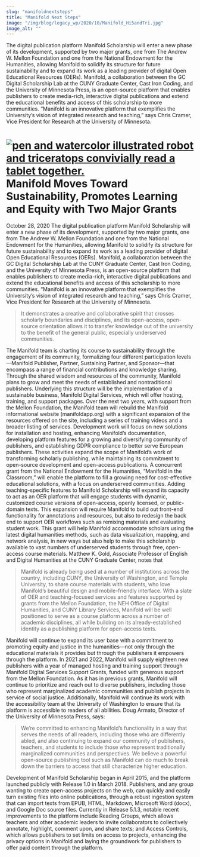 ```yaml
---
slug: "manifoldnextsteps"
title: "Manifold Next Steps"
image: "/img/blog/legacy_wp/2020/10/Manifold_Hi5andTri.jpg"
image_alt: ""
---
```


The digital publication platform Manifold Scholarship will enter a new phase of its development, supported by two major grants, one from The Andrew W. Mellon Foundation and one from the National Endowment for the Humanities, allowing Manifold to solidify its structure for future sustainability and to expand its work as a leading provider of digital Open Educational Resources (OERs). Manifold, a collaboration between the GC Digital Scholarship Lab at the CUNY Graduate Center, Cast Iron Coding, and the University of Minnesota Press, is an open-source platform that enables publishers to create media-rich, interactive digital publications and extend the educational benefits and access of this scholarship to more communities. “Manifold is an innovative platform that exemplifies the University’s vision of integrated research and teaching,” says Chris Cramer, Vice President for Research at the University of Minnesota.

<!--truncate-->

# [![pen and watercolor illustrated robot and triceratops convivially read a tablet together.](/img/blog/legacy_wp/2020/10/Manifold_Hi5andTri.jpg)](/img/blog/legacy_wp/2020/10/Manifold_Hi5andTri.jpg)Manifold Moves Toward Sustainability, Promotes Learning and Equity with Two Major Grants
October 28, 2020 The digital publication platform Manifold Scholarship will enter a new phase of its development, supported by two major grants, one from The Andrew W. Mellon Foundation and one from the National Endowment for the Humanities, allowing Manifold to solidify its structure for future sustainability and to expand its work as a leading provider of digital Open Educational Resources (OERs). Manifold, a collaboration between the GC Digital Scholarship Lab at the CUNY Graduate Center, Cast Iron Coding, and the University of Minnesota Press, is an open-source platform that enables publishers to create media-rich, interactive digital publications and extend the educational benefits and access of this scholarship to more communities. “Manifold is an innovative platform that exemplifies the University’s vision of integrated research and teaching,” says Chris Cramer, Vice President for Research at the University of Minnesota.

> It demonstrates a creative and collaborative spirit that crosses scholarly boundaries and disciplines, and its open-access, open-source orientation allows it to transfer knowledge out of the university to the benefit of the general public, especially underserved communities.

The Manifold team is charting its course to sustainability through the engagement of its community, formalizing four different participation levels—Manifold Publisher, Partner, Sustaining Partner, and Sponsor—that encompass a range of financial contributions and knowledge sharing. Through the shared wisdom and resources of the community, Manifold plans to grow and meet the needs of established and nontraditional publishers. Underlying this structure will be the implementation of a sustainable business, Manifold Digital Services, which will offer hosting, training, and support packages. Over the next two years, with support from the Mellon Foundation, the Manifold team will rebuild the Manifold informational website (manifoldapp.org) with a significant expansion of the resources offered on the site, including a series of training videos and a broader listing of services. Development work will focus on new solutions for installation and hosting, enhancing Manifold’s documentation, developing platform features for a growing and diversifying community of publishers, and establishing GDPR compliance to better serve European publishers. These activities expand the scope of Manifold’s work of transforming scholarly publishing, while maintaining its commitment to open-source development and open-access publications. A concurrent grant from the National Endowment for the Humanities, “Manifold in the Classroom,” will enable the platform to fill a growing need for cost-effective educational solutions, with a focus on underserved communities. Adding teaching-specific features to Manifold Scholarship will expand its capacity to act as an OER platform that will engage students with dynamic, customized course versions of open-access, openly licensed, or public-domain texts. This expansion will require Manifold to build out front-end functionality for annotations and resources, but also to redesign the back end to support OER workflows such as remixing materials and evaluating student work. This grant will help Manifold accommodate scholars using the latest digital humanities methods, such as data visualization, mapping, and network analysis, in new ways but also help to make this scholarship available to vast numbers of underserved students through free, open-access course materials. Matthew K. Gold, Associate Professor of English and Digital Humanities at the CUNY Graduate Center, notes that

> Manifold is already being used at a number of institutions across the country, including CUNY, the University of Washington, and Temple University, to share course materials with students, who love Manifold’s beautiful design and mobile-friendly interface. With a slate of OER and teaching-focused services and features supported by grants from the Mellon Foundation, the NEH Office of Digital Humanities, and CUNY Library Services, Manifold will be well positioned to serve as a course platform across a number of academic disciplines, all while building on its already-established identity as a publishing platform for open-access texts.

Manifold will continue to expand its user base with a commitment to promoting equity and justice in the humanities—not only through the educational materials it provides but through the publishers it empowers through the platform. In 2021 and 2022, Manifold will supply eighteen new publishers with a year of managed hosting and training support through Manifold Digital Services Support Grants, funded with generous support from the Mellon Foundation. As it has in previous grants, Manifold will continue to prioritize and reach out to diverse publishers, including those who represent marginalized academic communities and publish projects in service of social justice. Additionally, Manifold will continue its work with the accessibility team at the University of Washington to ensure that its platform is accessible to readers of all abilities. Doug Armato, Director of the University of Minnesota Press, says:

> We’re committed to enhancing Manifold’s functionality in a way that serves the needs of all readers, including those who are differently abled, and also continuing to expand our community of publishers, teachers, and students to include those who represent traditionally marginalized communities and perspectives. We believe a powerful open-source publishing tool such as Manifold can do much to break down the barriers to access that still characterize higher education.

Development of Manifold Scholarship began in April 2015, and the platform launched publicly with Release 1.0 in March 2018. Publishers, and any group wanting to create open-access projects on the web, can quickly and easily turn existing files into online publications, through a robust ingestion system that can import texts from EPUB, HTML, Markdown, Microsoft Word (docx), and Google Doc source files. Currently in Release 5.1.3, notable recent improvements to the platform include Reading Groups, which allows teachers and other academic leaders to invite collaborators to collectively annotate, highlight, comment upon, and share texts; and Access Controls, which allows publishers to set limits on access to projects, enhancing the privacy options in Manifold and laying the groundwork for publishers to offer paid content through the platform.

